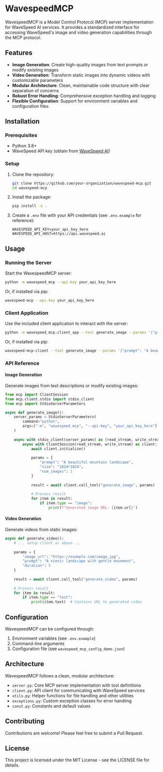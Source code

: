# WavespeedMCP

WavespeedMCP is a Model Control Protocol (MCP) server implementation for WaveSpeed AI services. It provides a standardized interface for accessing WaveSpeed's image and video generation capabilities through the MCP protocol.

## Features

- **Image Generation**: Create high-quality images from text prompts or modify existing images
- **Video Generation**: Transform static images into dynamic videos with customizable parameters
- **Modular Architecture**: Clean, maintainable code structure with clear separation of concerns
- **Robust Error Handling**: Comprehensive exception handling and logging
- **Flexible Configuration**: Support for environment variables and configuration files

## Installation

### Prerequisites

- Python 3.8+
- WaveSpeed API key (obtain from [WaveSpeed AI](https://wavespeed.ai))

### Setup

1. Clone the repository:
   ```bash
   git clone https://github.com/your-organization/wavespeed-mcp.git
   cd wavespeed-mcp
   ```

2. Install the package:
   ```bash
   pip install -e .
   ```

3. Create a `.env` file with your API credentials (see `.env.example` for reference):
   ```
   WAVESPEED_API_KEY=your_api_key_here
   WAVESPEED_API_HOST=https://api.wavespeed.ai
   ```

## Usage

### Running the Server

Start the WavespeedMCP server:

```bash
python -m wavespeed_mcp --api-key your_api_key_here
```

Or, if installed via pip:

```bash
wavespeed-mcp --api-key your_api_key_here
```

### Client Application

Use the included client application to interact with the server:

```bash
python -m wavespeed_mcp.client_app --tool generate_image --params '{"prompt": "A beautiful sunset over mountains"}'
```

Or, if installed via pip:

```bash
wavespeed-mcp-client --tool generate_image --params '{"prompt": "A beautiful sunset over mountains"}'
```

### API Reference

#### Image Generation

Generate images from text descriptions or modify existing images:

```python
from mcp import ClientSession
from mcp.client.stdio import stdio_client
from mcp import StdioServerParameters

async def generate_image():
    server_params = StdioServerParameters(
        command="python",
        args=["-m", "wavespeed_mcp", "--api-key", "your_api_key_here"]
    )
    
    async with stdio_client(server_params) as (read_stream, write_stream):
        async with ClientSession(read_stream, write_stream) as client:
            await client.initialize()
            
            params = {
                "prompt": "A beautiful mountain landscape",
                "size": "1024*1024",
                "num_images": 1
            }
            
            result = await client.call_tool("generate_image", params)
            
            # Process result
            for item in result:
                if item.type == "image":
                    print(f"Generated image URL: {item.url}")
```

#### Video Generation

Generate videos from static images:

```python
async def generate_video():
    # ... setup client as above ...
    
    params = {
        "image_url": "https://example.com/image.jpg",
        "prompt": "A scenic landscape with gentle movement",
        "duration": 5
    }
    
    result = await client.call_tool("generate_video", params)
    
    # Process result
    for item in result:
        if item.type == "text":
            print(item.text)  # Contains URL to generated video
```

## Configuration

WavespeedMCP can be configured through:

1. Environment variables (see `.env.example`)
2. Command-line arguments
3. Configuration file (see `wavespeed_mcp_config_demo.json`)

## Architecture

WavespeedMCP follows a clean, modular architecture:

- `server.py`: Core MCP server implementation with tool definitions
- `client.py`: API client for communicating with WaveSpeed services
- `utils.py`: Helper functions for file handling and other utilities
- `exceptions.py`: Custom exception classes for error handling
- `const.py`: Constants and default values

## Contributing

Contributions are welcome! Please feel free to submit a Pull Request.

## License

This project is licensed under the MIT License - see the LICENSE file for details.